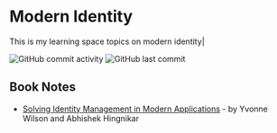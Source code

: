 # Modern Identity

This is my learning space topics on modern identity|

![GitHub commit activity](https://img.shields.io/github/commit-activity/m/Greg-T8/Identity)
![GitHub last commit](https://img.shields.io/github/last-commit/Greg-T8/Identity)



## Book Notes
- [Solving Identity Management in Modern Applications](/Books/price_development_fundamentals/notes.md) - by Yvonne Wilson and Abhishek Hingnikar
